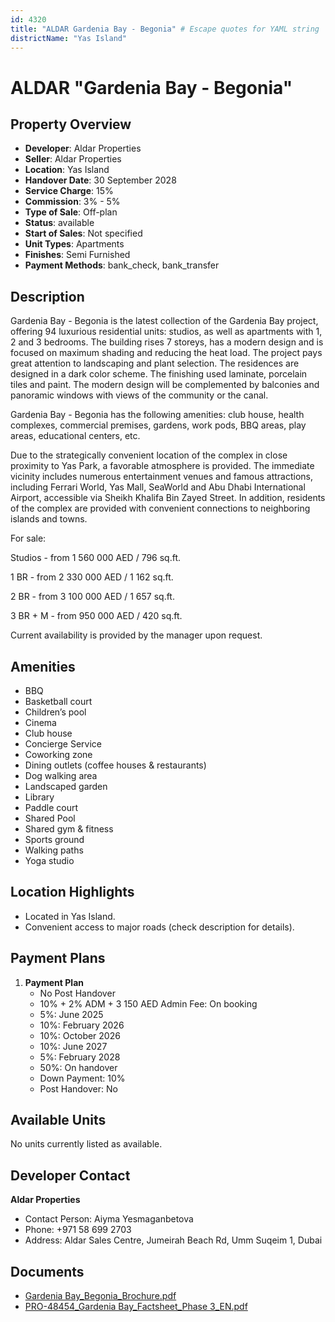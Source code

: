 ```yaml
---
id: 4320
title: "ALDAR Gardenia Bay - Begonia" # Escape quotes for YAML string
districtName: "Yas Island"
---
```


# ALDAR "Gardenia Bay - Begonia"

## Property Overview
- **Developer**: Aldar Properties
- **Seller**: Aldar Properties
- **Location**: Yas Island
- **Handover Date**: 30 September 2028
- **Service Charge**: 15%
- **Commission**: 3% - 5%
- **Type of Sale**: Off-plan
- **Status**: available
- **Start of Sales**: Not specified
- **Unit Types**: Apartments
- **Finishes**: Semi Furnished
- **Payment Methods**: bank_check, bank_transfer

## Description
Gardenia Bay - Begonia is the latest collection of the Gardenia Bay project, offering 94 luxurious residential units: studios, as well as apartments with 1, 2 and 3 bedrooms. The building rises 7 storeys, has a modern design and is focused on maximum shading and reducing the heat load. The project pays great attention to landscaping and plant selection. The residences are designed in a dark color scheme. The finishing used laminate, porcelain tiles and paint. The modern design will be complemented by balconies and panoramic windows with views of the community or the canal.

Gardenia Bay - Begonia has the following amenities: club house, health complexes, commercial premises, gardens, work pods, BBQ areas, play areas, educational centers, etc.

Due to the strategically convenient location of the complex in close proximity to Yas Park, a favorable atmosphere is provided. The immediate vicinity includes numerous entertainment venues and famous attractions, including Ferrari World, Yas Mall, SeaWorld and Abu Dhabi International Airport, accessible via Sheikh Khalifa Bin Zayed Street. In addition, residents of the complex are provided with convenient connections to neighboring islands and towns.

For sale:

Studios - from 1 560 000 AED / 796 sq.ft.

1 BR - from 2 330 000 AED / 1 162 sq.ft.

2 BR - from 3 100 000 AED / 1 657 sq.ft.

3 BR + M - from 950 000 AED / 420 sq.ft.

Current availability is provided by the manager upon request.

## Amenities
- BBQ
- Basketball court
- Children’s pool
- Cinema
- Club house
- Concierge Service
- Coworking zone
- Dining outlets  (coffee houses & restaurants)
- Dog walking area
- Landscaped garden
- Library
- Paddle court
- Shared Pool
- Shared gym & fitness
- Sports ground
- Walking paths
- Yoga studio

## Location Highlights
- Located in Yas Island.
- Convenient access to major roads (check description for details).

## Payment Plans
1. **Payment Plan**
   - No Post Handover
   - 10% + 2% ADM + 3 150 AED Admin Fee: On booking
   - 5%: June 2025
   - 10%: February 2026
   - 10%: October 2026
   - 10%: June 2027
   - 5%: February 2028
   - 50%: On handover
   - Down Payment: 10%
   - Post Handover: No

## Available Units
No units currently listed as available.

## Developer Contact
**Aldar Properties**
- Contact Person: Aiyma Yesmaganbetova
- Phone: +971 58 699 2703
- Address: Aldar Sales Centre, Jumeirah Beach Rd, Umm Suqeim 1, Dubai

## Documents
- [Gardenia Bay_Begonia_Brochure.pdf](https://cdn.geniemap.net/2025/02/18/6bK0EHD9ccZRTKj18gKNAPHrf5D6vuic19j7y3Sm.pdf)
- [PRO-48454_Gardenia Bay_Factsheet_Phase 3_EN.pdf](https://cdn.geniemap.net/2025/02/18/lnlCg0lDnQ9djXX4lXgEKLkive3HPsIKBjw1MiVX.pdf)
